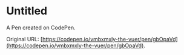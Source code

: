 # Untitled

A Pen created on CodePen.

Original URL: [https://codepen.io/vmbxmxly-the-vuer/pen/gbOpaVd](https://codepen.io/vmbxmxly-the-vuer/pen/gbOpaVd).

